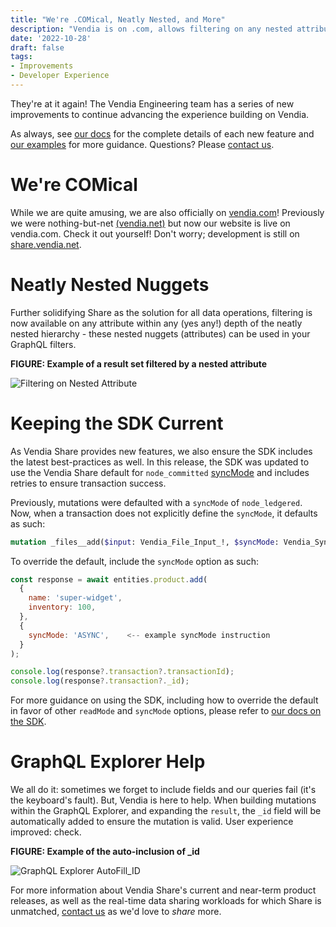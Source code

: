 ```yaml
---
title: "We're .COMical, Neatly Nested, and More"
description: "Vendia is on .com, allows filtering on any nested attribute, updated SDK defaults, and enhanced experience within GraphQL Explorer"
date: '2022-10-28'
draft: false
tags:
- Improvements
- Developer Experience
---
```


They're at it again! The Vendia Engineering team has a series of new improvements to continue advancing the experience building on Vendia.  

As always, see [our docs](https://www.vendia.com/docs/share) for the complete details of each new feature and [our examples](https://github.com/vendia/examples) for more guidance. 
Questions? Please [contact us](https://www.vendia.com/contact-us).

# We're COMical 

While we are quite amusing, we are also officially on [vendia.com](https://www.vendia.com)! Previously we were nothing-but-net [(vendia.net)](https://vendia.net/) but now our website is live on vendia.com. Check it out yourself! Don't worry; development is still on [share.vendia.net](https://share.vendia.net).

# Neatly Nested Nuggets

Further solidifying Share as the solution for all data operations, filtering is now available on any attribute within any (yes any!) depth of the neatly nested hierarchy - these nested nuggets (attributes) can be used in your GraphQL filters.

**FIGURE: Example of a result set filtered by a nested attribute**

![Filtering on Nested Attribute](https://user-images.githubusercontent.com/105127677/198698735-28fdc85a-8c0b-441b-a982-2c3e5aeb1062.png)

# Keeping the SDK Current
As Vendia Share provides new features, we also ensure the SDK includes the latest best-practices as well. In this release, the SDK was updated to use the Vendia Share default for `node_committed` [syncMode](https://www.vendia.com/docs/share/graphql#sync-modes-for-mutations) and includes retries to ensure transaction success. 

Previously, mutations were defaulted with a `syncMode` of `node_ledgered`. Now, when a transaction does not explicitly define the `syncMode`, it defaults as such:

```graphql
mutation _files__add($input: Vendia_File_Input_!, $syncMode: Vendia_SyncMode = NODE_COMMITTED)
```

To override the default, include the `syncMode` option as such:

```js
const response = await entities.product.add(
  {
    name: 'super-widget',
    inventory: 100,
  },
  {
    syncMode: 'ASYNC',    <-- example syncMode instruction
  }
);

console.log(response?.transaction?.transactionId);
console.log(response?.transaction?._id);
```

For more guidance on using the SDK, including how to override the default in favor of other `readMode` and `syncMode` options, please refer to [our docs on the SDK](https://www.vendia.com/docs/share/vendia-client-sdk).

# GraphQL Explorer Help
We all do it: sometimes we forget to include fields and our queries fail (it's the keyboard's fault). But, Vendia is here to help. When building mutations within the GraphQL Explorer, and expanding the `result`, the `_id` field will be automatically added to ensure the mutation is valid.  User experience improved: check. 

**FIGURE: Example of the auto-inclusion of _id**

![GraphQL Explorer AutoFill_ID](https://user-images.githubusercontent.com/105127677/198167182-cfd9108c-492f-42c2-8791-2a0e13353bf0.png)


For more information about Vendia Share's current and near-term product releases, as well as the real-time data sharing workloads for which Share is unmatched, [contact us](https://www.vendia.com/contact-us) as we'd love to _share_ more.
